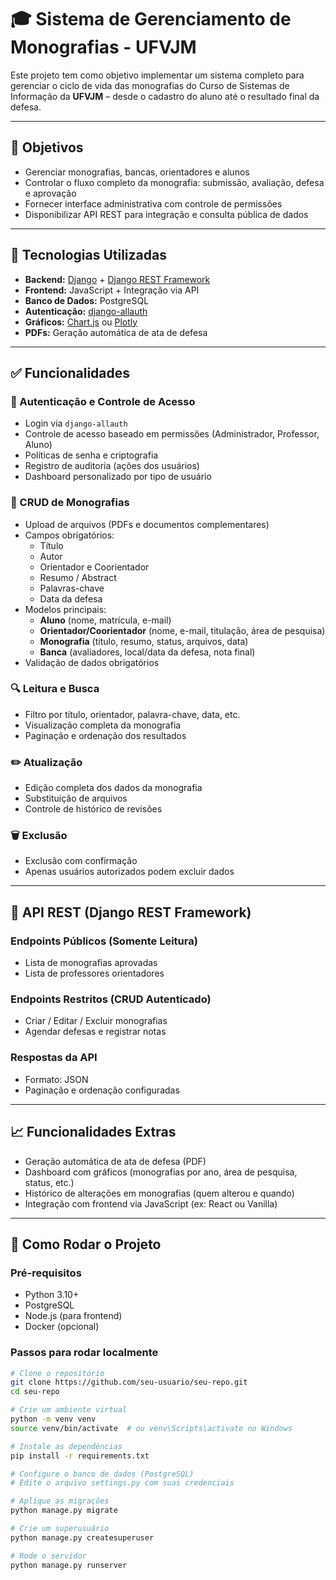 # 🎓 Sistema de Gerenciamento de Monografias - UFVJM

Este projeto tem como objetivo implementar um sistema completo para gerenciar o ciclo de vida das monografias do Curso de Sistemas de Informação da **UFVJM** – desde o cadastro do aluno até o resultado final da defesa.

---

## 📌 Objetivos

- Gerenciar monografias, bancas, orientadores e alunos
- Controlar o fluxo completo da monografia: submissão, avaliação, defesa e aprovação
- Fornecer interface administrativa com controle de permissões
- Disponibilizar API REST para integração e consulta pública de dados

---

## 🧰 Tecnologias Utilizadas

- **Backend:** [Django](https://www.djangoproject.com/) + [Django REST Framework](https://www.django-rest-framework.org/)
- **Frontend:** JavaScript + Integração via API
- **Banco de Dados:** PostgreSQL
- **Autenticação:** [django-allauth](https://django-allauth.readthedocs.io/)
- **Gráficos:** [Chart.js](https://www.chartjs.org/) ou [Plotly](https://plotly.com/)
- **PDFs:** Geração automática de ata de defesa

---

## ✅ Funcionalidades

### 🔐 Autenticação e Controle de Acesso

- Login via `django-allauth`
- Controle de acesso baseado em permissões (Administrador, Professor, Aluno)
- Políticas de senha e criptografia
- Registro de auditoria (ações dos usuários)
- Dashboard personalizado por tipo de usuário

### 📝 CRUD de Monografias

- Upload de arquivos (PDFs e documentos complementares)
- Campos obrigatórios:
  - Título
  - Autor
  - Orientador e Coorientador
  - Resumo / Abstract
  - Palavras-chave
  - Data da defesa
- Modelos principais:
  - **Aluno** (nome, matrícula, e-mail)
  - **Orientador/Coorientador** (nome, e-mail, titulação, área de pesquisa)
  - **Monografia** (título, resumo, status, arquivos, data)
  - **Banca** (avaliadores, local/data da defesa, nota final)
- Validação de dados obrigatórios

### 🔍 Leitura e Busca

- Filtro por título, orientador, palavra-chave, data, etc.
- Visualização completa da monografia
- Paginação e ordenação dos resultados

### ✏️ Atualização

- Edição completa dos dados da monografia
- Substituição de arquivos
- Controle de histórico de revisões

### 🗑️ Exclusão

- Exclusão com confirmação
- Apenas usuários autorizados podem excluir dados

---

## 📡 API REST (Django REST Framework)

### Endpoints Públicos (Somente Leitura)

- Lista de monografias aprovadas
- Lista de professores orientadores

### Endpoints Restritos (CRUD Autenticado)

- Criar / Editar / Excluir monografias
- Agendar defesas e registrar notas

### Respostas da API

- Formato: JSON
- Paginação e ordenação configuradas

---

## 📈 Funcionalidades Extras

- Geração automática de ata de defesa (PDF)
- Dashboard com gráficos (monografias por ano, área de pesquisa, status, etc.)
- Histórico de alterações em monografias (quem alterou e quando)
- Integração com frontend via JavaScript (ex: React ou Vanilla)

---

## 🏁 Como Rodar o Projeto

### Pré-requisitos

- Python 3.10+
- PostgreSQL
- Node.js (para frontend)
- Docker (opcional)

### Passos para rodar localmente

```bash
# Clone o repositório
git clone https://github.com/seu-usuario/seu-repo.git
cd seu-repo

# Crie um ambiente virtual
python -m venv venv
source venv/bin/activate  # ou venv\Scripts\activate no Windows

# Instale as dependências
pip install -r requirements.txt

# Configure o banco de dados (PostgreSQL)
# Edite o arquivo settings.py com suas credenciais

# Aplique as migrações
python manage.py migrate

# Crie um superusuário
python manage.py createsuperuser

# Rode o servidor
python manage.py runserver
